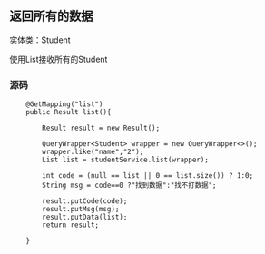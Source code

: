## 返回所有的数据

实体类：Student

使用List接收所有的Student

### 源码

```jshelllanguage
    @GetMapping("list")
    public Result list(){

        Result result = new Result();

        QueryWrapper<Student> wrapper = new QueryWrapper<>();
        wrapper.like("name","2");
        List list = studentService.list(wrapper);

        int code = (null == list || 0 == list.size()) ? 1:0;
        String msg = code==0 ?"找到数据":"找不打数据";

        result.putCode(code);
        result.putMsg(msg);
        result.putData(list);
        return result;

    }
```















